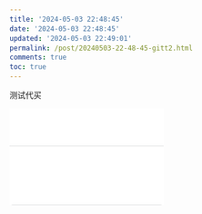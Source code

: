 ```yaml
---
title: '2024-05-03 22:48:45'
date: '2024-05-03 22:48:45'
updated: '2024-05-03 22:49:01'
permalink: /post/20240503-22-48-45-gitt2.html
comments: true
toc: true
---
```




测试代买

​![Clip_2024-05-03_22-48-44](https://raw.githubusercontent.com/Achuan-2/PicBed/pic/assets/Clip_2024-05-03_22-48-44-20240503224846-btpq19o.png)​

